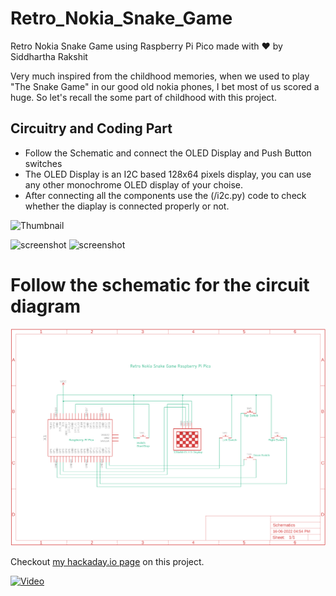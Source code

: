 # Retro_Nokia_Snake_Game

Retro Nokia Snake Game using Raspberry Pi Pico made with ❤ by Siddhartha Rakshit

Very much inspired from the childhood memories, when we used to play "The Snake Game" in our good old nokia phones, I bet most of us scored a huge. So let's recall the some part of childhood with this project.

## Circuitry and Coding Part
- Follow the Schematic and connect the OLED Display and Push Button switches 
- The OLED Display is an I2C based 128x64 pixels display, you can use any other monochrome OLED display of your choise.
- After connecting all the components use the (/i2c.py) code to check whether the diaplay is connected properly or not. 


![Thumbnail](/Project_Img_1.jpg)

![screenshot](/Project_Img_2.jpg)
![screenshot](/Project_Img_3.jpg)

# Follow the schematic for the circuit diagram

![Schematic](/Project_Schematic.png)

Checkout [my hackaday.io page](https://hackaday.io/project/179669-harifun-203-pico-snake) on this project.


[![Video](ThumnailForGithub.jpg)](https://youtu.be/5r_6mbYlLVo)
